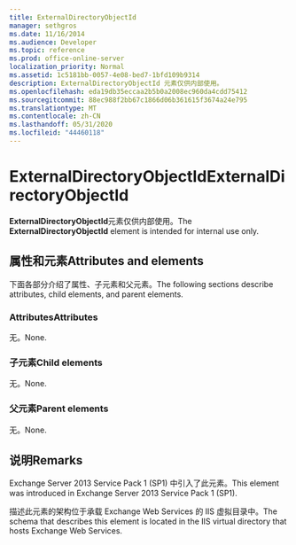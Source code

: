 ```yaml
---
title: ExternalDirectoryObjectId
manager: sethgros
ms.date: 11/16/2014
ms.audience: Developer
ms.topic: reference
ms.prod: office-online-server
localization_priority: Normal
ms.assetid: 1c5181bb-0057-4e08-bed7-1bfd109b9314
description: ExternalDirectoryObjectId 元素仅供内部使用。
ms.openlocfilehash: eda19db35eccaa2b5b0a2008ec960da4cdd75412
ms.sourcegitcommit: 88ec988f2bb67c1866d06b361615f3674a24e795
ms.translationtype: MT
ms.contentlocale: zh-CN
ms.lasthandoff: 05/31/2020
ms.locfileid: "44460118"
---
```

# <a name="externaldirectoryobjectid"></a><span data-ttu-id="0e2ef-103">ExternalDirectoryObjectId</span><span class="sxs-lookup"><span data-stu-id="0e2ef-103">ExternalDirectoryObjectId</span></span>

<span data-ttu-id="0e2ef-104">**ExternalDirectoryObjectId**元素仅供内部使用。</span><span class="sxs-lookup"><span data-stu-id="0e2ef-104">The **ExternalDirectoryObjectId** element is intended for internal use only.</span></span> 

## <a name="attributes-and-elements"></a><span data-ttu-id="0e2ef-105">属性和元素</span><span class="sxs-lookup"><span data-stu-id="0e2ef-105">Attributes and elements</span></span>

<span data-ttu-id="0e2ef-106">下面各部分介绍了属性、子元素和父元素。</span><span class="sxs-lookup"><span data-stu-id="0e2ef-106">The following sections describe attributes, child elements, and parent elements.</span></span>
  
### <a name="attributes"></a><span data-ttu-id="0e2ef-107">Attributes</span><span class="sxs-lookup"><span data-stu-id="0e2ef-107">Attributes</span></span>

<span data-ttu-id="0e2ef-108">无。</span><span class="sxs-lookup"><span data-stu-id="0e2ef-108">None.</span></span>
  
### <a name="child-elements"></a><span data-ttu-id="0e2ef-109">子元素</span><span class="sxs-lookup"><span data-stu-id="0e2ef-109">Child elements</span></span>

<span data-ttu-id="0e2ef-110">无。</span><span class="sxs-lookup"><span data-stu-id="0e2ef-110">None.</span></span>
  
### <a name="parent-elements"></a><span data-ttu-id="0e2ef-111">父元素</span><span class="sxs-lookup"><span data-stu-id="0e2ef-111">Parent elements</span></span>

<span data-ttu-id="0e2ef-112">无。</span><span class="sxs-lookup"><span data-stu-id="0e2ef-112">None.</span></span>
  
## <a name="remarks"></a><span data-ttu-id="0e2ef-113">说明</span><span class="sxs-lookup"><span data-stu-id="0e2ef-113">Remarks</span></span>

<span data-ttu-id="0e2ef-114">Exchange Server 2013 Service Pack 1 (SP1) 中引入了此元素。</span><span class="sxs-lookup"><span data-stu-id="0e2ef-114">This element was introduced in Exchange Server 2013 Service Pack 1 (SP1).</span></span>
  
<span data-ttu-id="0e2ef-115">描述此元素的架构位于承载 Exchange Web Services 的 IIS 虚拟目录中。</span><span class="sxs-lookup"><span data-stu-id="0e2ef-115">The schema that describes this element is located in the IIS virtual directory that hosts Exchange Web Services.</span></span>
  

